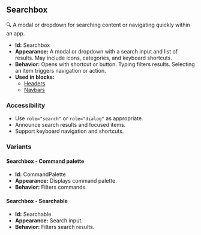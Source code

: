## Searchbox
🔍 A modal or dropdown for searching content or navigating quickly within an app.
- **Id:** Searchbox
- **Appearance:** A modal or dropdown with a search input and list of results. May include icons, categories, and keyboard shortcuts.
- **Behavior:** Opens with shortcut or button. Typing filters results. Selecting an item triggers navigation or action.
- **Used in blocks:**
  - [Headers](blocks.md#headers)
  - [Navbars](blocks.md#navbars)
### Accessibility
- Use `role="search"` or `role="dialog"` as appropriate.
- Announce search results and focused items.
- Support keyboard navigation and shortcuts.

### Variants
#### Searchbox - **Command palette**
- **Id:** CommandPalette
- **Appearance:** Displays command palette.
- **Behavior:** Filters commands.
#### Searchbox - **Searchable**
- **Id:** Searchable
- **Appearance:** Search input.
- **Behavior:** Filters search results.
